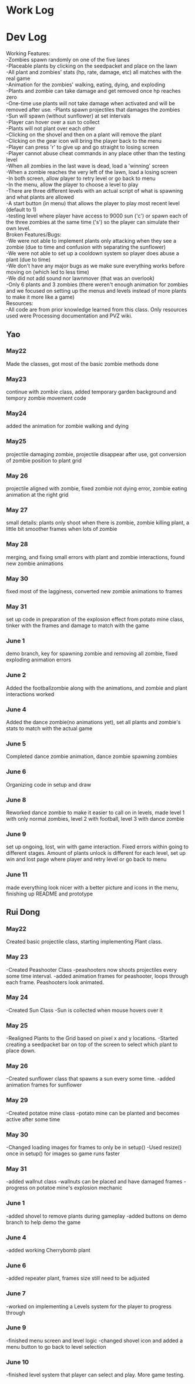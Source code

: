# Work Log
# Dev Log
Working Features: <br>
-Zombies spawn randomly on one of the five lanes <br>
-Placeable plants by clicking on the seedpacket and place on the lawn<br>
-All plant and zombies' stats (hp, rate, damage, etc) all matches with the real game <br>
-Animation for the zombies' walking, eating, dying, and exploding<br>
-Plants and zombie can take damage and get removed once hp reaches zero<br>
-One-time use plants will not take damage when activated and will be removed after use.
-Plants spawn projectiles that damages the zombies<br>
-Sun will spawn (without sunflower) at set intervals<br>
-Player can hover over a sun to collect<br>
-Plants will not plant over each other <br>
-Clicking on the shovel and then on a plant will remove the plant <br>
-Clicking on the gear icon will bring the player back to the menu <br>
-Player can press 'r' to give up and go straight to losing screen <br>
-Player cannot abuse cheat commands in any place other than the testing level<br>
-When all zombies in the last wave is dead, load a 'winning' screen <br>
-When a zombie reaches the very left of the lawn, load a losing screen <br>
-In both screen, allow player to retry level or go back to menu <br>
-In the menu, allow the player to choose a level to play <br>
-There are three different levels with an actual script of what is spawning and what plants are allowed<br>
-A start button (in menu) that allows the player to play most recent level (default to 1)<br>
-testing level where player have access to 9000 sun ('c') or spawn each of the three zombies at the same time ('s') so the player can simulate their own level.
<br>
Broken Features/Bugs:<br>
-We were not able to implement plants only attacking when they see a zombie (due to time and confusion with separating the sunflower)<br>
-We were not able to set up a cooldown system so player does abuse a plant (due to time) <br>
-We don't have any major bugs as we make sure everything works before moving on (which led to less time)<br>
-We did not add sound nor lawnmover (that was an overlook)<br>
-Only 6 plants and 3 zombies (there weren't enough animation for zombies and we focused on setting up the menus and levels instead of more plants to make it more like a game)
<br>
Resources: <br>
-All code are from prior knowledge learned from this class. Only resources used were Processing documentation and PVZ wiki.<br>
## Yao 
### May22
Made the classes, got most of the basic zombie methods done
### May23
continue with zombie class, added temporary garden background and tempory zombie movement code
### May24
added the animation for zombie walking and dying
### May25
projectile damaging zombie, projectile disappear after use, got conversion of zombie position to plant grid
### May 26
projectile aligned with zombie, fixed zombie not dying error, zombie eating animation at the right grid
### May 27
small details: plants only shoot when there is zombie, zombie killing plant, a little bit smoother frames when lots of zombie
### May 28
merging, and fixing small errors with plant and zombie interactions, found new zombie animations
### May 30
fixed most of the lagginess, converted new zombie animations to frames
### May 31
set up code in preparation of the explosion effect from potato mine class, tinker with the frames and damage to match with the game
### June 1
demo branch, key for spawning zombie and removing all zombie, fixed exploding animation errors
### June 2
Added the footballzombie along with the animations, and zombie and plant interactions worked
### June 4
Added the dance zombie(no animations yet), set all plants and zombie's stats to match with the actual game
### June 5
Completed dance zombie animation, dance zombie spawning zombies
### June 6
Organizing code in setup and draw
### June 8
Reworked dance zombie to make it easier to call on in levels, made level 1 with only normal zombies, level 2 with football, level 3 with dance zombie
### June 9
set up ongoing, lost, win with game interaction. Fixed errors within going to different stages. Amount of plants unlock is different for each level, set up win and lost page where player and retry level or go back to menu
### June 11
made everything look nicer with a better picture and icons in the menu, finishing up README and prototype

## Rui Dong

### May22

Created basic projectile class, starting implementing Plant class.

### May 23

-Created Peashooter Class
-peashooters now shoots projectiles every some time interval.
-added animation frames for peashooter, loops through each frame. Peashooters look animated.
### May 24
-Created Sun Class
-Sun is collected when mouse hovers over it
### May 25
-Realigned Plants to the Grid based on pixel x and y locations. 
-Started creating a seedpacket bar on top of the screen to select which plant to place down.
### May 26
-Created sunflower class that spawns a sun every some time.
-added animation frames for sunflower
### May 29
-Created potatoe mine class
-potato mine can be planted and becomes active after some time
### May 30
-Changed loading images for frames to only be in setup()
-Used resize() once in setup() for images so game runs faster
### May 31
-added wallnut class
-wallnuts can be placed and have damaged frames
-progress on potatoe mine's explosion mechanic
### June 1
-added shovel to remove plants during gameplay
-added buttons on demo branch to help demo the game
### June 4
-added working Cherrybomb plant
### June 6
-added repeater plant, frames size still need to be adjusted
### June 7
-worked on implementing a Levels system for the player to progress through
### June 9
-finished menu screen and level logic
-changed shovel icon and added a menu button to go back to level selection
### June 10
-finished level system that player can select and play. More game testing.
